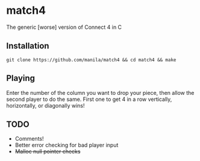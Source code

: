 # match4
The generic [worse] version of Connect 4 in C

## Installation

``` git clone https://github.com/manila/match4 && cd match4 && make ```

## Playing

Enter the number of the column you want to drop your piece, then allow the second player to do the same. First one to get 4 in a row vertically, horizontally, or diagonally wins!

## TODO

- Comments!
- Better error checking for bad player input
- ~~Malloc null pointer checks~~
